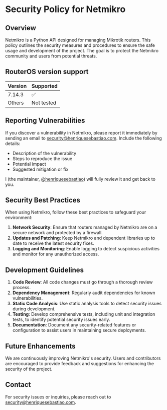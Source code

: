 # Security Policy for Netmikro

## Overview

Netmikro is a Python API designed for managing Mikrotik routers. This policy outlines the security measures and
procedures to ensure the safe usage and development of the project. The goal is to protect the Netmikro community and
users from potential threats.

## RouterOS version support

| Version | Supported  |
|---------|------------|
| 7.14.3  | ✅          |
| Others  | Not tested |

## Reporting Vulnerabilities

If you discover a vulnerability in Netmikro, please report it immediately by sending an email to [security@henriquesebastiao.com](mailto:henriquesebastiao.com). Include the following details:

- Description of the vulnerability
- Steps to reproduce the issue
- Potential impact
- Suggested mitigation or fix

I (the maintainer, [@henriquesebastiao](https://twitter.com/hick_hs)) will fully review it and get back to you.

## Security Best Practices

When using Netmikro, follow these best practices to safeguard your environment:

1. **Network Security**: Ensure that routers managed by Netmikro are on a secure network and protected by a firewall.
2. **Updates and Patching**: Keep Netmikro and dependent libraries up to date to receive the latest security fixes.
3. **Logging and Monitoring**: Enable logging to detect suspicious activities and monitor for any unauthorized access.

## Development Guidelines

1. **Code Review**: All code changes must go through a thorough review process.
2. **Dependency Management**: Regularly audit dependencies for known vulnerabilities.
3. **Static Code Analysis**: Use static analysis tools to detect security issues during development.
4. **Testing**: Develop comprehensive tests, including unit and integration tests, to identify potential security issues early.
5. **Documentation**: Document any security-related features or configuration to assist users in maintaining secure deployments.

## Future Enhancements

We are continuously improving Netmikro's security. Users and contributors are encouraged to provide feedback and suggestions for enhancing the security of the project.

## Contact

For security issues or inquiries, please reach out to [security@henriquesebastiao.com](mailto:henriquesebastiao.com).
